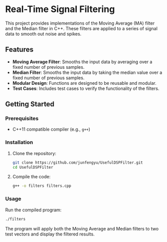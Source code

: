 
# Real-Time Signal Filtering

This project provides implementations of the Moving Average (MA) filter and the Median filter in C++. These filters are applied to a series of signal data to smooth out noise and spikes. 

## Features

- **Moving Average Filter**: Smooths the input data by averaging over a fixed number of previous samples.
- **Median Filter**: Smooths the input data by taking the median value over a fixed number of previous samples.
- **Modular Design**: Functions are designed to be reusable and modular.
- **Test Cases**: Includes test cases to verify the functionality of the filters.

## Getting Started

### Prerequisites

- C++11 compatible compiler (e.g., `g++`)

### Installation

1. Clone the repository:
   ```bash
   git clone https://github.com/junfengyu/UsefulDSPFilter.git
   cd UsefulDSPFilter
   ```

2. Compile the code:
   ```bash
   g++ -o filters filters.cpp
   ```

### Usage

Run the compiled program:
```bash
./filters
```

The program will apply both the Moving Average and Median filters to two test vectors and display the filtered results.

